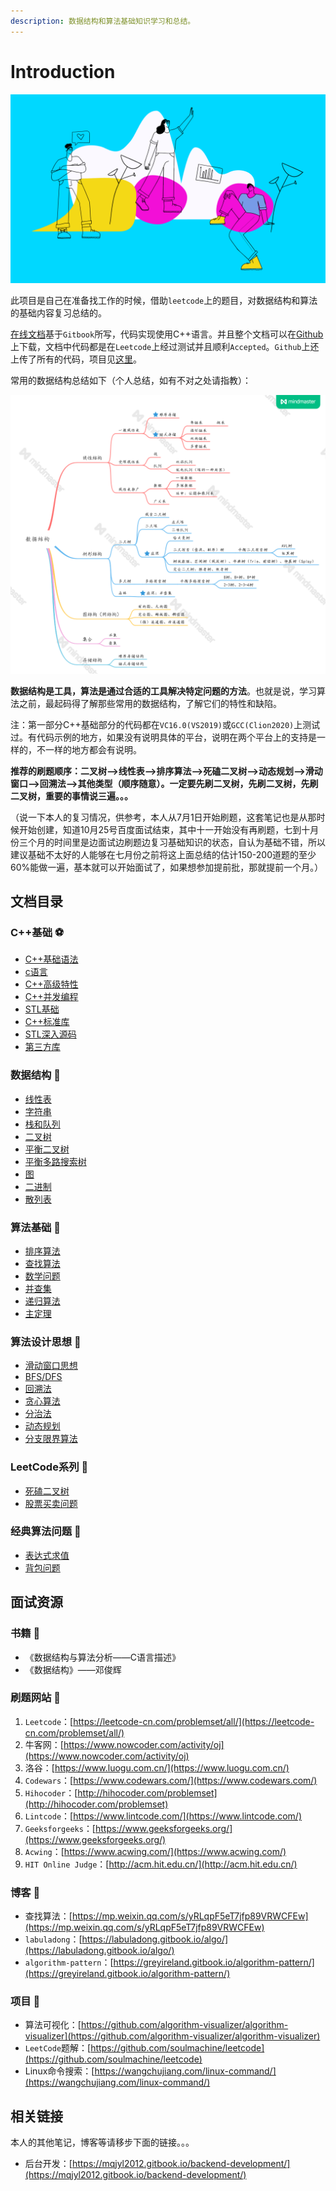 ```yaml
---
description: 数据结构和算法基础知识学习和总结。
---
```


# Introduction

![](.gitbook/assets/title.png)

此项目是自己在准备找工作的时候，借助`leetcode`上的题目，对数据结构和算法的基础内容复习总结的。

[在线文档](https://mqjyl2012.gitbook.io/algorithm/)基于`Gitbook`所写，代码实现使用C++语言。并且整个文档可以在[Github](https://github.com/JLCreater2015/algorithm-pattern)上下载，文档中代码都是在`Leetcode`上经过测试并且顺利`Accepted`。`Github`上还上传了所有的代码，项目见[这里](https://github.com/JLCreater2015/algorithm-pattern-code)。

常用的数据结构总结如下（个人总结，如有不对之处请指教）：

![](.gitbook/assets/数据结构.png)

**数据结构是工具，算法是通过合适的工具解决特定问题的方法**。也就是说，学习算法之前，最起码得了解那些常用的数据结构，了解它们的特性和缺陷。

注：第一部分C++基础部分的代码都在`VC16.0(VS2019)`或`GCC(Clion2020)`上测试过。有代码示例的地方，如果没有说明具体的平台，说明在两个平台上的支持是一样的，不一样的地方都会有说明。

**推荐的刷题顺序：二叉树—>线性表—>排序算法—>死磕二叉树—>动态规划—>滑动窗口—>回溯法—>其他类型（顺序随意）。一定要先刷二叉树，先刷二叉树，先刷二叉树，重要的事情说三遍。。。**

（说一下本人的复习情况，供参考，本人从7月1日开始刷题，这套笔记也是从那时候开始创建，知道10月25号百度面试结束，其中十一开始没有再刷题，七到十月份三个月的时间里是边面试边刷题边复习基础知识的状态，自认为基础不错，所以建议基础不太好的人能够在七月份之前将这上面总结的估计150-200道题的至少60%能做一遍，基本就可以开始面试了，如果想参加提前批，那就提前一个月。）

## 文档目录

### C++基础 :soccer:&#x20;

* [C++基础语法](c-cpp/c++-syntax/)
* [c语言](c-cpp/c/)
* [C++高级特性](c-cpp/advanced-c++/)
* [C++并发编程](c-cpp/cpp-concurrent-programming/#c-bing-fa-bian-cheng)
* [STL基础](c-cpp/stl-basics/)
* [C++标准库](c-cpp/cpp-standard-library/)
* [STL深入源码](c-cpp/stl-source-analysis/)
* [第三方库](c-cpp/third-party-libraries/)

### 数据结构 :basketball:&#x20;

* [线性表](data-structure/linear-list.md)
* [字符串](data-structure/string.md)
* [栈和队列](data-structure/stack-and-queue.md)
* [二叉树](data-structure/binary-tree.md)
* [平衡二叉树](data-structure/balanced-binary-tree.md)
* [平衡多路搜索树](data-structure/balanced-multipath-search-tree.md)
* [图](data-structure/graph.md)
* [二进制](data-structure/binary-system.md)
* [散列表](data-structure/hash-table.md)

### 算法基础 :volleyball:&#x20;

* [排序算法](algorithm/sort-algorithm.md)
* [查找算法](algorithm/search-algorithm.md)
* [数学问题](algorithm/mathematical-problems.md)
* [并查集](algorithm/union-find.md)
* [递归算法](algorithm/recursive-algorithm.md)
* [主定理](algorithm/master-theorem.md)

### 算法设计思想 :softball:&#x20;

* [滑动窗口思想](algorithm-thinking/sliding-window.md)
* [BFS/DFS](algorithm-thinking/bfs-dfs.md)
* [回溯法](algorithm-thinking/backtracking-algorithm.md)
* [贪心算法](algorithm-thinking/greedy-algorithm.md)
* [分治法](algorithm-thinking/divide-and-conquer-algorithm.md)
* [动态规划](algorithm-thinking/dynamic-programming-algorithm.md)
* [分支限界算法](algorithm-thinking/branch-and-bound.md)

### LeetCode系列 :football:&#x20;

* [死磕二叉树](leetcode/stick-to-binary-tree.md)
* [股票买卖问题](leetcode/stockjobbing.md)

### 经典算法问题 :tennis:&#x20;

* [表达式求值](classical-problem/expression-evaluation.md)
* [背包问题](classical-problem/backpack-questions.md)

## 面试资源

### 书籍 :melon:&#x20;

* 《数据结构与算法分析——C语言描述》
* 《数据结构》——邓俊辉

### 刷题网站 :tangerine:&#x20;

1. `Leetcode`：[https://leetcode-cn.com/problemset/all/](https://leetcode-cn.com/problemset/all/)
2. 牛客网：[https://www.nowcoder.com/activity/oj](https://www.nowcoder.com/activity/oj)
3. 洛谷：[https://www.luogu.com.cn/](https://www.luogu.com.cn/)
4. `Codewars`：[https://www.codewars.com/](https://www.codewars.com/)
5. `Hihocoder`：[http://hihocoder.com/problemset](http://hihocoder.com/problemset)
6. `Lintcode`：[https://www.lintcode.com/](https://www.lintcode.com/)
7. `Geeksforgeeks`：[https://www.geeksforgeeks.org/](https://www.geeksforgeeks.org/)
8. `Acwing`：[https://www.acwing.com/](https://www.acwing.com/)
9. `HIT Online Judge`：[http://acm.hit.edu.cn/](http://acm.hit.edu.cn/)

### 博客 :pineapple:&#x20;

* 查找算法：[https://mp.weixin.qq.com/s/yRLqpF5eT7jfp89VRWCFEw](https://mp.weixin.qq.com/s/yRLqpF5eT7jfp89VRWCFEw)
* `labuladong`：[https://labuladong.gitbook.io/algo/](https://labuladong.gitbook.io/algo/)
* `algorithm-pattern`：[https://greyireland.gitbook.io/algorithm-pattern/](https://greyireland.gitbook.io/algorithm-pattern/)

### 项目 :grapes:&#x20;

* 算法可视化：[https://github.com/algorithm-visualizer/algorithm-visualizer](https://github.com/algorithm-visualizer/algorithm-visualizer)
* `LeetCode`题解：[https://github.com/soulmachine/leetcode](https://github.com/soulmachine/leetcode)
* Linux命令搜索：[https://wangchujiang.com/linux-command/](https://wangchujiang.com/linux-command/)

## 相关链接

本人的其他笔记，博客等请移步下面的链接。。。

* 后台开发：[https://mqjyl2012.gitbook.io/backend-development/](https://mqjyl2012.gitbook.io/backend-development/)
